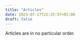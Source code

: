 ```yaml
---
title: "Articles"
date: 2023-07-17T22:25:57+01:00
draft: false
---
```

Articles are in no particular order.
